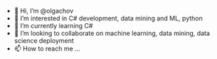 - 👋 Hi, I’m @olgachov
- 👀 I’m interested in C# development, data mining and ML, python
- 🌱 I’m currently learning C#
- 💞️ I’m looking to collaborate on machine learning, data mining, data science deployment
- 📫 How to reach me ...

<!---
olgachov/olgachov is a ✨ special ✨ repository because its `README.md` (this file) appears on your GitHub profile.
You can click the Preview link to take a look at your changes.
--->
